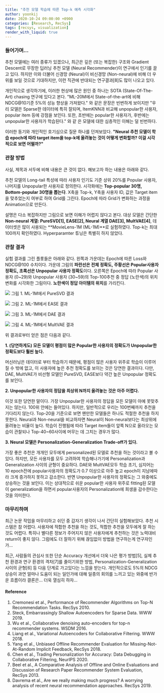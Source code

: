 ```yaml
---
title: "추천 모델 학습에 따른 Top-k 예측 시각화"
author: yoonkij
date: 2020-10-24 09:00:00 +0900
categories: [Research, RecSys]
tags: [recsys, visualization]
render_with_liquid: true
---
```


### 들어가며...

추천 모델에는 여러 종류가 있겠으나, 최근은 깊은 (또는 복잡한) 구조와 Gradient Descent로 무장한 딥러닝 추천 모델 (Neural Recommender)이 연구에서 인기를 끌고 있다. 하지만 이와 더불어 신경망 (Neural)이 비신경망 (Non-neural)에 비해 더 우위를 보일 것으로 기대하지만, 이런 직관에 반대되는 연구결과[8]도 많이 나오고 있다.

개인적으로 생각하기에, 이러한 현상에 많은 원인 중 하나는 SOTA (State-Of-The-Art) chasing 연구에 있다고 본다. "ML-20M에서 State-of-the-art에 비해 NDCG@10기준 5%의 성능 향상을 가져왔다." 와 같은 문장은 빈번하게 보이지만 "우리 모델은 Sparse한 데이터에 특히 잘되며, ItemKNN과 비교해 unpopular한 사용자, popular item 등에 강점을 보인다. 또한,  초반에는 popular한 사용자가, 후반에는 unpopular한 사용자가 학습된다." 와 같 은 모델에 대한 심층적인 이해는 덜 빈번하다.

이러한 동기와 개인적인 호기심으로 질문 하나를 던져보았다. **"Neural 추천 모델이 학습 epoch에 따라 target item을 top-k에 올려놓는 것이 어떻게 변화할까? 이걸 시각적으로 보면 어떨까?"**

### 관찰 방법

사실, 제목과 서두에 비해 내용은 큰 것이 없다. 해보고자 하는 내용은 아래와 같다.

추천 모델의 Long-tail 특성에 따라 사용자 인기도 기준 상위 20%를 Popular 사용자, 나머지를 Unpopular한 사용자로 정의한다. 시각화에는 **Top-popular 30명, Bottom-popular 30명을 뽑는다**. X축을 Top-k, Y축을 사용자 ID, 값은 Target item을 맞추었는지 여부로 하여 Grid를 그린다. Epoch에 따라 Grid가 변화하는 과정을 Animation으로 만든다.

설명은 다소 복잡하지만 그림으로 보면 이해가 어렵지 않다고 본다. 대상 모델은 간단한 **Non-neural 계열: PureSVD[1], EASE[2], Neural 계열 DAE[3], MultVAE[4]**, 데이터셋은 많이 사용되는 **MovieLens-1M (ML-1M)**로 실험하였다. Top-k는 최대 100까지 확인하였다. Hyperparamter 튜닝은 특별히 하지 않았다.

### 관찰 결과

실험 결과를 그린 플롯들은 아래와 같다. 왼쪽과 가운데는 Epoch에 따른 Loss와 NDCG@100 수치이다. 가운데 그림의 **파란선은 전체 정확도, 주황선은 Popular사용자 정확도, 초록선은 Unpopular 사용자 정확도**이다. 오른쪽은 Epoch에 따라 Popular 사용자 (0~29)와 Unpopular 사용자 (30~59)의 Top-100추천 중 정답 (노란색)의 위치 변화를 시각화한 그림이다. **노란색이 정답 아이템의 위치**를 가리킨다.

![](https://velog.velcdn.com/images/yoongi0428/post/a7be3dd6-72f1-4be1-905f-76f13a27b071/image.png)
그림 1. ML-1M에서 PureSVD 결과

![](https://velog.velcdn.com/images/yoongi0428/post/59da9ba0-ce28-43fc-aad4-5f0930365611/image.png)
그림 2. ML-1M에서 EASE 결과

![](https://velog.velcdn.com/images/yoongi0428/post/ab1558ad-9543-429c-b00e-60cc595b304b/image.png)
그림 3. ML-1M에서 DAE 결과

![](https://velog.velcdn.com/images/yoongi0428/post/1d0cb9d5-0ace-4583-ac22-81be8cd04e65/image.png)
그림 4. ML-1M에서 MultVAE 결과

위 결과로부터 얻은 점은 다음과 같다.

**1. (당연하게도) 모든 모델이 평점이 많은 Popular한 사용자의 정확도가 Unpopular한 정확도보다 훨씬 높다.**

머신러닝은 데이터로 부터 학습하기 때문에, 평점이 많은 사용자 위주로 학습이 이루어질 수 밖에 없고, 이 사용자에 높은 추천 정확도를 보이는 것은 당연한 결과이다. 다만, DAE, MultVAE가 비선형 모델인 PureSVD, EASE보다 약간 높은 Unpopular 정확도를 보인다.

**2. Unpopular한 사용자의 정답을 최상위 N까지 올려놓는 것은 아주 어렵다.**

이것 또한 당연한 말이다. 가장 Unpopular한 사용자의 정답을 모든 모델이 아예 못맞추지는 않는다. 100위 안에는 들어있다. 하지만, 일반적으로 우리는 100번째까지 추천을 기다리지 않는다. Top-20을 기준으로 보면 왠만한 모델들은 하나도 적절한 추천을 하지 못한다. Neural과 Non-neural을 비교하자면 Neural이 Non-neural보다는 최상위에 올려놓는 비율이 높다. 학습이 진행됨에 따라 Target item들이 앞쪽 N으로 올라오는 모습이 관찰되나 Top-40~60사이에 머무는 데 그치는 경우가 많다.

**3. Neural 모델은 Personalization-Generalization Trade-off가 있다.**

가장 좋은 추천은 개개인 모두에게 personalized된 모델로 추천을 하는 것이라고 볼 수 있다. 하지만, 모든 사용자를 모두 고려하여 학습해나가기에 Personalization과 Generalization 사이의 균형이 중요하다. DAE와 MultVAE모두 학습 초기, 심지어는 10 epoch전에 popular사용자의 정확도가 0.7 이상으로 아주 높고 epoch이 지남에따라 크게 증가하지 못하고 감소한다. 반면 Unpopular한 사용자의 정확도는 그 와중에도 상승하는 것을 보인다. 이는 상대적으로 쉬운 popular한 사용자 위주로 fitting된 모델이 generalization을 하면서 popular사용자의 Personalization에 희생을 감수한다는 것을 의미한다.

### 마무리하며

최근 논문 작업을 마무리하고 쉬던 중 갑자기 생각이 나서 간단히 실험해보았다. 추천 시스템은 참 어렵다. 사용자에 적합한 추천을 하는 것도, 적합한 추천을 모두에게 잘 하는 것도 어렵다. 특히나 별다른 정보가 주어지지 않은 사용자에게 추천하는 것은 노력대비 return이 좋지 않다. 그럼에도 더 잘하기 위해 끊임없이 방법을 연구하는게 연구자인가...

최근, 사람들의 관심사 또한 단순 Accuracy 개선에서 더욱 나은 평가 방법[5], 실제 추천 환경과 연구 환경의 격차[7]를 줄이기위한 방법, Personalization-Generalization 사이의 균형[6] 등 다음 단계로 가고있다는 느낌을 받는다. 개인적으로도 5%의 NDCG 상승이 과연 얼마나 도움이 되는 일인가에 대해 일종의 회의를 느끼고 있는 와중에 반가운 흐름이라 결론은... 더욱 열심히 하자...

#### Reference

1. Cremonesi et al., Performance of Recommender Algorithms on Top-N Recommendation Tasks. RecSys 2010.
2. Steck, Embarrassingly Shallow Autoencoders for Sparse Data. WWW 2019.
3. Wu et al., Collaborative denoising auto-encoders for top-n recommender systems. WSDM 2016.
4. Liang et al., Variational Autoencoders for Collaborative Filtering. WWW 2018.
5. Yang et al., Unbiased Offline Recommender Evaluation for Missing-Not-At-Random Implicit Feedback, RecSys 2018.
6. Chen et al., Trading Personalization for Accuracy: Data Debugging in Collaborative Filtering, NeurIPS 2020.
7. Beel et al., A Comparative Analysis of Offline and Online Evaluations and Discussion of Research Paper Recommender System Evaluation, RecSys 2013.
8. Davrema et al., Are we really making much progress? A worrying analysis of recent neural recommendation approaches. RecSys 2019.